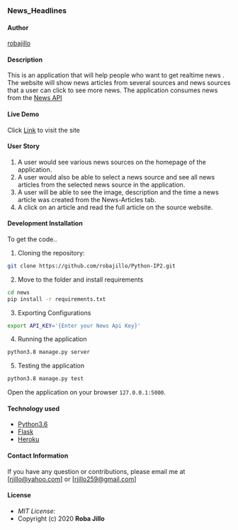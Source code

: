 ### News_Headlines

#### Author

[robajillo](https://github.com/robajillo)

#### Description
This is an application that will help people who want to get realtime news . The website will show news articles from several sources and news sources that a user can click to see more news. The  application consumes news from the [News API](https://newsapi.org/)

#### Live Demo

Click [Link](/) to visit the site



#### User Story

1. A user would see various news sources on the homepage of the application.
2. A user would also be able to select a news source and see all news articles from the selected news source in the application.
3. A user will be able to see the image, description and the time a news article was created from the News-Articles tab.
4. A click on an article and read the full article on the source website.


#### Development Installation
To get the code..

1. Cloning the repository:
  ```bash
  git clone https://github.com/robajillo/Python-IP2.git
  ```
2. Move to the folder and install requirements
  ```bash
  cd news
  pip install -r requirements.txt
  ```
3. Exporting Configurations
  ```bash
  export API_KEY='{Enter your News Api Key}'
  ```
4. Running the application
  ```bash
  python3.8 manage.py server
  ```
5. Testing the application
  ```bash
  python3.8 manage.py test
  ```
Open the application on your browser `127.0.0.1:5000`.


#### Technology used

* [Python3.6](https://www.python.org/)
* [Flask](http://flask.pocoo.org/)
* [Heroku](https://heroku.com)


#### Contact Information 

If you have any question or contributions, please email me at [rjillo@yahoo.com] or [rjillo259@gmail.com]

#### License
* *MIT License:*
* Copyright (c) 2020 **Roba Jillo**
